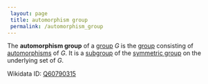 ```yaml
---
 layout: page
 title: automorphism group
 permalink: /automorphism_group
---
```

The **automorphism group** of a [group](https://defsmath.github.io/DefsMath/group) $G$ is the [group](https://defsmath.github.io/DefsMath/group) consisting of [automorphisms](https://defsmath.github.io/DefsMath/automorphism) of $G$. It is a [subgroup](https://defsmath.github.io/DefsMath/subgroup) of the [symmetric group](https://defsmath.github.io/DefsMath/symmetric_group) on the underlying set of $G$. 

Wikidata ID: [Q60790315](https://www.wikidata.org/wiki/Q60790315)